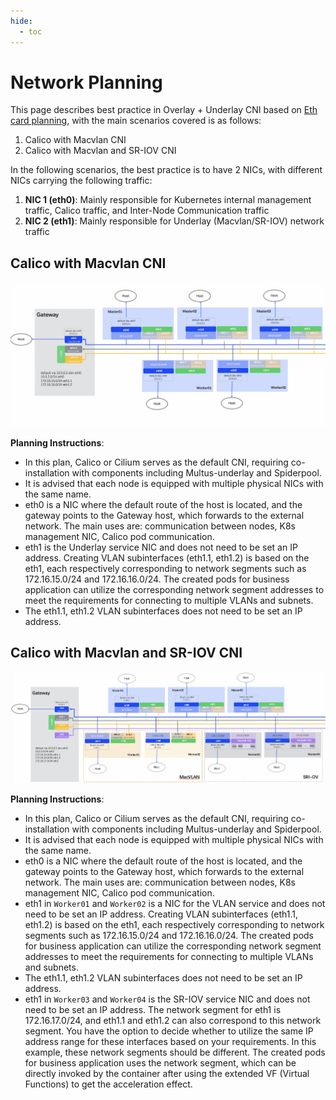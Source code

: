 ```yaml
---
hide:
  - toc
---
```


# Network Planning

This page describes best practice in Overlay + Underlay CNI based on [Eth card planning](./ethplan.md), with the main scenarios covered is as follows:

1. Calico with Macvlan CNI
2. Calico with Macvlan and SR-IOV CNI

In the following scenarios, the best practice is to have 2 NICs, with different NICs carrying the following traffic:

1. **NIC 1 (eth0)**: Mainly responsible for Kubernetes internal management traffic, Calico traffic, and Inter-Node Communication traffic
2. **NIC 2 (eth1)**: Mainly responsible for Underlay (Macvlan/SR-IOV) network traffic

## Calico with Macvlan CNI

![calico-macvlan](../images/calico-macvlan.jpg)

**Planning Instructions**:

- In this plan, Calico or Cilium serves as the default CNI,
requiring co-installation with components including Multus-underlay and Spiderpool.
- It is advised that each node is equipped with multiple physical NICs with the same name.
- eth0 is a NIC where the default route of the host is located, and the gateway points to the Gateway host, which forwards to the external network.
  The main uses are: communication between nodes, K8s management NIC, Calico pod communication.
- eth1 is the Underlay service NIC and does not need to be set an IP address.
  Creating VLAN subinterfaces (eth1.1, eth1.2) is based on the eth1, each respectively corresponding to network segments such as 172.16.15.0/24 and 172.16.16.0/24.
  The created pods for business application can utilize the corresponding network segment addresses to meet the requirements for connecting to multiple VLANs and subnets.
- The eth1.1, eth1.2 VLAN subinterfaces does not need to be set an IP address.

## Calico with Macvlan and SR-IOV CNI

![macvlan-sriov](..//images/macvlan-sriov.jpg)

**Planning Instructions**:

- In this plan, Calico or Cilium serves as the default CNI,
requiring co-installation with components including Multus-underlay and Spiderpool.
- It is advised that each node is equipped with multiple physical NICs with the same name.
- eth0 is a NIC where the default route of the host is located, and the gateway points to the Gateway host, which forwards to the external network.
  The main uses are: communication between nodes, K8s management NIC, Calico pod communication.
- eth1 in `Worker01` and `Worker02` is a NIC for the VLAN service and does not need to be set an IP address.
  Creating VLAN subinterfaces (eth1.1, eth1.2) is based on the eth1, each respectively corresponding to network segments such as 172.16.15.0/24 and 172.16.16.0/24.
  The created pods for business application can utilize the corresponding network segment addresses to meet the requirements for connecting to multiple VLANs and subnets.
- The eth1.1, eth1.2 VLAN subinterfaces does not need to be set an IP address.
- eth1 in `Worker03` and `Worker04` is the SR-IOV service NIC and does not need to be set an IP address.
  The network segment for eth1 is 172.16.17.0/24, and eth1.1 and eth1.2 can also correspond to this network segment.
  You have the option to decide whether to utilize the same IP address range for these interfaces based on your requirements.
  In this example, these network segments should be different. The created pods for business application uses the network segment, which can be directly invoked by the container after using the extended VF (Virtual Functions) to get the acceleration effect.
